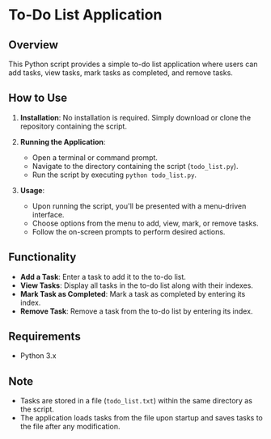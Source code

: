 # To-Do List Application

## Overview
This Python script provides a simple to-do list application where users can add tasks, view tasks, mark tasks as completed, and remove tasks.

## How to Use
1. **Installation**: No installation is required. Simply download or clone the repository containing the script.

2. **Running the Application**:
    - Open a terminal or command prompt.
    - Navigate to the directory containing the script (`todo_list.py`).
    - Run the script by executing `python todo_list.py`.

3. **Usage**:
    - Upon running the script, you'll be presented with a menu-driven interface.
    - Choose options from the menu to add, view, mark, or remove tasks.
    - Follow the on-screen prompts to perform desired actions.

## Functionality
- **Add a Task**: Enter a task to add it to the to-do list.
- **View Tasks**: Display all tasks in the to-do list along with their indexes.
- **Mark Task as Completed**: Mark a task as completed by entering its index.
- **Remove Task**: Remove a task from the to-do list by entering its index.

## Requirements
- Python 3.x

## Note
- Tasks are stored in a file (`todo_list.txt`) within the same directory as the script.
- The application loads tasks from the file upon startup and saves tasks to the file after any modification.
